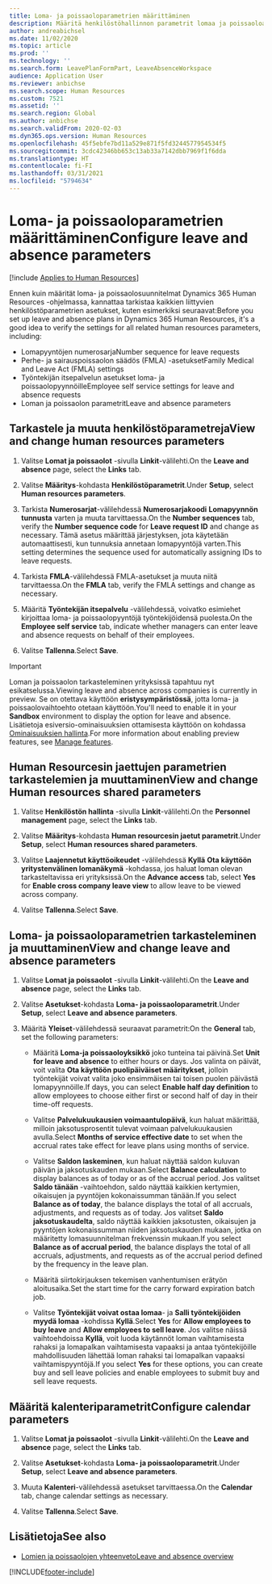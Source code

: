 ```yaml
---
title: Loma- ja poissaoloparametrien määrittäminen
description: Määritä henkilöstöhallinnon parametrit lomaa ja poissaoloa varten Dynamics 365 Human Resourcesissa.
author: andreabichsel
ms.date: 11/02/2020
ms.topic: article
ms.prod: ''
ms.technology: ''
ms.search.form: LeavePlanFormPart, LeaveAbsenceWorkspace
audience: Application User
ms.reviewer: anbichse
ms.search.scope: Human Resources
ms.custom: 7521
ms.assetid: ''
ms.search.region: Global
ms.author: anbichse
ms.search.validFrom: 2020-02-03
ms.dyn365.ops.version: Human Resources
ms.openlocfilehash: 45f5ebfe7bd11a529e871f5fd3244577954534f5
ms.sourcegitcommit: 3cdc42346bb653c13ab33a7142dbb7969f1f6dda
ms.translationtype: HT
ms.contentlocale: fi-FI
ms.lasthandoff: 03/31/2021
ms.locfileid: "5794634"
---
```

# <a name="configure-leave-and-absence-parameters"></a><span data-ttu-id="d129b-103">Loma- ja poissaoloparametrien määrittäminen</span><span class="sxs-lookup"><span data-stu-id="d129b-103">Configure leave and absence parameters</span></span>

[!include [Applies to Human Resources](../includes/applies-to-hr.md)]

<span data-ttu-id="d129b-104">Ennen kuin määrität loma- ja poissaolosuunnitelmat Dynamics 365 Human Resources -ohjelmassa, kannattaa tarkistaa kaikkien liittyvien henkilöstöparametrien asetukset, kuten esimerkiksi seuraavat:</span><span class="sxs-lookup"><span data-stu-id="d129b-104">Before you set up leave and absence plans in Dynamics 365 Human Resources, it's a good idea to verify the settings for all related human resources parameters, including:</span></span>

- <span data-ttu-id="d129b-105">Lomapyyntöjen numerosarja</span><span class="sxs-lookup"><span data-stu-id="d129b-105">Number sequence for leave requests</span></span>
- <span data-ttu-id="d129b-106">Perhe- ja sairauspoissaolon säädös (FMLA) -asetukset</span><span class="sxs-lookup"><span data-stu-id="d129b-106">Family Medical and Leave Act (FMLA) settings</span></span>
- <span data-ttu-id="d129b-107">Työntekijän itsepalvelun asetukset loma- ja poissaolopyynnöille</span><span class="sxs-lookup"><span data-stu-id="d129b-107">Employee self service settings for leave and absence requests</span></span>
- <span data-ttu-id="d129b-108">Loman ja poissaolon parametrit</span><span class="sxs-lookup"><span data-stu-id="d129b-108">Leave and absence parameters</span></span>

## <a name="view-and-change-human-resources-parameters"></a><span data-ttu-id="d129b-109">Tarkastele ja muuta henkilöstöparametreja</span><span class="sxs-lookup"><span data-stu-id="d129b-109">View and change human resources parameters</span></span>

1. <span data-ttu-id="d129b-110">Valitse **Lomat ja poissaolot** -sivulla **Linkit**-välilehti.</span><span class="sxs-lookup"><span data-stu-id="d129b-110">On the **Leave and absence** page, select the **Links** tab.</span></span>

2. <span data-ttu-id="d129b-111">Valitse **Määritys**-kohdasta **Henkilöstöparametrit**.</span><span class="sxs-lookup"><span data-stu-id="d129b-111">Under **Setup**, select **Human resources parameters**.</span></span>

3. <span data-ttu-id="d129b-112">Tarkista **Numerosarjat**-välilehdessä **Numerosarjakoodi** **Lomapyynnön tunnusta** varten ja muuta tarvittaessa.</span><span class="sxs-lookup"><span data-stu-id="d129b-112">On the **Number sequences** tab, verify the **Number sequence code** for **Leave request ID** and change as necessary.</span></span> <span data-ttu-id="d129b-113">Tämä asetus määrittää järjestyksen, jota käytetään automaattisesti, kun tunnuksia annetaan lomapyyntöjä varten.</span><span class="sxs-lookup"><span data-stu-id="d129b-113">This setting determines the sequence used for automatically assigning IDs to leave requests.</span></span>

4. <span data-ttu-id="d129b-114">Tarkista **FMLA**-välilehdessä FMLA-asetukset ja muuta niitä tarvittaessa.</span><span class="sxs-lookup"><span data-stu-id="d129b-114">On the **FMLA** tab, verify the FMLA settings and change as necessary.</span></span>

5. <span data-ttu-id="d129b-115">Määritä **Työntekijän itsepalvelu** -välilehdessä, voivatko esimiehet kirjoittaa loma- ja poissaolopyyntöjä työntekijöidensä puolesta.</span><span class="sxs-lookup"><span data-stu-id="d129b-115">On the **Employee self service** tab, indicate whether managers can enter leave and absence requests on behalf of their employees.</span></span>

7. <span data-ttu-id="d129b-116">Valitse **Tallenna**.</span><span class="sxs-lookup"><span data-stu-id="d129b-116">Select **Save**.</span></span>

>[!IMPORTANT]
><span data-ttu-id="d129b-117">Loman ja poissaolon tarkasteleminen yrityksissä tapahtuu nyt esikatselussa.</span><span class="sxs-lookup"><span data-stu-id="d129b-117">Viewing leave and absence across companies is currently in preview.</span></span> <span data-ttu-id="d129b-118">Se on otettava käyttöön **eristysympäristössä**, jotta loma- ja poissaolovaihtoehto otetaan käyttöön.</span><span class="sxs-lookup"><span data-stu-id="d129b-118">You'll need to enable it in your **Sandbox** environment to display the option for leave and absence.</span></span> <span data-ttu-id="d129b-119">Lisätietoja esiversio-ominaisuuksien ottamisesta käyttöön on kohdassa [Ominaisuuksien hallinta](hr-admin-manage-features.md).</span><span class="sxs-lookup"><span data-stu-id="d129b-119">For more information about enabling preview features, see [Manage features](hr-admin-manage-features.md).</span></span>

## <a name="view-and-change-human-resources-shared-parameters"></a><span data-ttu-id="d129b-120">Human Resourcesin jaettujen parametrien tarkastelemien ja muuttaminen</span><span class="sxs-lookup"><span data-stu-id="d129b-120">View and change Human resources shared parameters</span></span>

1. <span data-ttu-id="d129b-121">Valitse **Henkilöstön hallinta** -sivulla **Linkit**-välilehti.</span><span class="sxs-lookup"><span data-stu-id="d129b-121">On the **Personnel management** page, select the **Links** tab.</span></span>

2. <span data-ttu-id="d129b-122">Valitse **Määritys**-kohdasta **Human resourcesin jaetut parametrit**.</span><span class="sxs-lookup"><span data-stu-id="d129b-122">Under **Setup**, select **Human resources shared parameters**.</span></span>

3. <span data-ttu-id="d129b-123">Valitse **Laajennetut käyttöoikeudet** -välilehdessä **Kyllä** **Ota käyttöön yritystenvälinen lomanäkymä** -kohdassa, jos haluat loman olevan tarkasteltavissa eri yrityksissä.</span><span class="sxs-lookup"><span data-stu-id="d129b-123">On the **Advance access** tab, select **Yes** for **Enable cross company leave view** to allow leave to be viewed across company.</span></span>

4. <span data-ttu-id="d129b-124">Valitse **Tallenna**.</span><span class="sxs-lookup"><span data-stu-id="d129b-124">Select **Save**.</span></span>

## <a name="view-and-change-leave-and-absence-parameters"></a><span data-ttu-id="d129b-125">Loma- ja poissaoloparametrien tarkasteleminen ja muuttaminen</span><span class="sxs-lookup"><span data-stu-id="d129b-125">View and change leave and absence parameters</span></span>

1. <span data-ttu-id="d129b-126">Valitse **Lomat ja poissaolot** -sivulla **Linkit**-välilehti.</span><span class="sxs-lookup"><span data-stu-id="d129b-126">On the **Leave and absence** page, select the **Links** tab.</span></span>

2. <span data-ttu-id="d129b-127">Valitse **Asetukset**-kohdasta **Loma- ja poissaoloparametrit**.</span><span class="sxs-lookup"><span data-stu-id="d129b-127">Under **Setup**, select **Leave and absence parameters**.</span></span>

3. <span data-ttu-id="d129b-128">Määritä **Yleiset**-välilehdessä seuraavat parametrit:</span><span class="sxs-lookup"><span data-stu-id="d129b-128">On the **General** tab, set the following parameters:</span></span>
 
    - <span data-ttu-id="d129b-129">Määritä **Loma-ja poissaoloyksikkö** joko tunteina tai päivinä.</span><span class="sxs-lookup"><span data-stu-id="d129b-129">Set **Unit for leave and absence** to either hours or days.</span></span> <span data-ttu-id="d129b-130">Jos valinta on päivät, voit valita **Ota käyttöön puolipäiväiset määritykset**, jolloin työntekijät voivat valita joko ensimmäisen tai toisen puolen päivästä lomapyynnöille.</span><span class="sxs-lookup"><span data-stu-id="d129b-130">If days, you can select **Enable half day definition** to allow employees to choose either first or second half of day in their time-off requests.</span></span> 

    - <span data-ttu-id="d129b-131">Valitse **Palvelukuukausien voimaantulopäivä**, kun haluat määrittää, milloin jaksotusprosentit tulevat voimaan palvelukuukausien avulla.</span><span class="sxs-lookup"><span data-stu-id="d129b-131">Select **Months of service effective date** to set when the accrual rates take effect for leave plans using months of service.</span></span>

    - <span data-ttu-id="d129b-132">Valitse **Saldon laskeminen**, kun haluat näyttää saldon kuluvan päivän ja jaksotuskauden mukaan.</span><span class="sxs-lookup"><span data-stu-id="d129b-132">Select **Balance calculation** to display balances as of today or as of the accrual period.</span></span> <span data-ttu-id="d129b-133">Jos valitset **Saldo tänään** -vaihtoehdon, saldo näyttää kaikkien kertymien, oikaisujen ja pyyntöjen kokonaissumman tänään.</span><span class="sxs-lookup"><span data-stu-id="d129b-133">If you select **Balance as of today**, the balance displays the total of all accruals, adjustments, and requests as of today.</span></span> <span data-ttu-id="d129b-134">Jos valitset **Saldo jaksotuskaudelta**, saldo näyttää kaikkien jaksotusten, oikaisujen ja pyyntöjen kokonaissumman niiden jaksotuskauden mukaan, jotka on määritetty lomasuunnitelman frekvenssin mukaan.</span><span class="sxs-lookup"><span data-stu-id="d129b-134">If you select **Balance as of accrual period**, the balance displays the total of all accruals, adjustments, and requests as of the accrual period defined by the frequency in the leave plan.</span></span> 

    - <span data-ttu-id="d129b-135">Määritä siirtokirjauksen tekemisen vanhentumisen erätyön aloitusaika.</span><span class="sxs-lookup"><span data-stu-id="d129b-135">Set the start time for the carry forward expiration batch job.</span></span>  
    
    - <span data-ttu-id="d129b-136">Valitse **Työntekijät voivat ostaa lomaa**- ja **Salli työntekijöiden myydä lomaa** -kohdissa **Kyllä**.</span><span class="sxs-lookup"><span data-stu-id="d129b-136">Select **Yes** for **Allow employees to buy leave** and **Allow employees to sell leave**.</span></span> <span data-ttu-id="d129b-137">Jos valitse näissä vaihtoehdoissa **Kyllä**, voit luoda käytännöt loman vaihtamisesta rahaksi ja lomapalkan vaihtamisesta vapaaksi ja antaa työntekijöille mahdollisuuden lähettää loman rahaksi tai lomapalkan vapaaksi vaihtamispyyntöjä.</span><span class="sxs-lookup"><span data-stu-id="d129b-137">If you select **Yes** for these options, you can create buy and sell leave policies and enable employees to submit buy and sell leave requests.</span></span>

## <a name="configure-calendar-parameters"></a><span data-ttu-id="d129b-138">Määritä kalenteriparametrit</span><span class="sxs-lookup"><span data-stu-id="d129b-138">Configure calendar parameters</span></span>

1. <span data-ttu-id="d129b-139">Valitse **Lomat ja poissaolot** -sivulla **Linkit**-välilehti.</span><span class="sxs-lookup"><span data-stu-id="d129b-139">On the **Leave and absence** page, select the **Links** tab.</span></span>

2. <span data-ttu-id="d129b-140">Valitse **Asetukset**-kohdasta **Loma- ja poissaoloparametrit**.</span><span class="sxs-lookup"><span data-stu-id="d129b-140">Under **Setup**, select **Leave and absence parameters**.</span></span>

3. <span data-ttu-id="d129b-141">Muuta **Kalenteri**-välilehdessä asetukset tarvittaessa.</span><span class="sxs-lookup"><span data-stu-id="d129b-141">On the **Calendar** tab, change calendar settings as necessary.</span></span>

4. <span data-ttu-id="d129b-142">Valitse **Tallenna**.</span><span class="sxs-lookup"><span data-stu-id="d129b-142">Select **Save**.</span></span>

## <a name="see-also"></a><span data-ttu-id="d129b-143">Lisätietoja</span><span class="sxs-lookup"><span data-stu-id="d129b-143">See also</span></span>

- [<span data-ttu-id="d129b-144">Lomien ja poissaolojen yhteenveto</span><span class="sxs-lookup"><span data-stu-id="d129b-144">Leave and absence overview</span></span>](hr-leave-and-absence-overview.md)


[!INCLUDE[footer-include](../includes/footer-banner.md)]